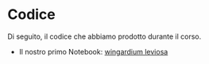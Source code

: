
# Codice

Di seguito, il codice che abbiamo prodotto durante il corso.


- Il nostro primo Notebook: [wingardium leviosa](https://nbviewer.org/github/profdg92/aibprova1/blob/master/jupyter_code/wingardium_leviosa.ipynb)
